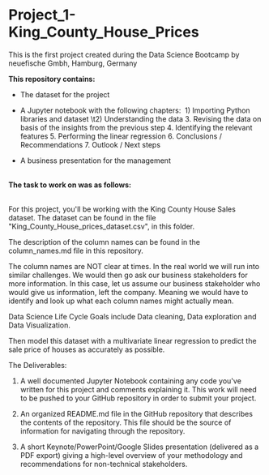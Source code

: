 # Project_1-King_County_House_Prices
This is the first project created during the Data Science Bootcamp by neuefische Gmbh, Hamburg, Germany

<b>This repository contains:</b>
- The dataset for the project

- A Jupyter notebook with the following chapters:
&nbsp;1) Importing Python libraries and dataset
\t2) Understanding the data
    3. Revising the data on basis of the insights from the previous step
    4. Identifying the relevant features
    5. Performing the linear regression
    6. Conclusions / Recommendations
    7. Outlook / Next steps
    
- A business presentation for the management
<br>
<b>The task to work on was as follows:</b><br><br>

For this project, you'll be working with the King County House Sales dataset.  The dataset can be found in the file "King_County_House_prices_dataset.csv", in this folder.

The description of the column names can be found in the column_names.md file in this repository. 

The column names are NOT clear at times. In the real world we will run into similar challenges. We would then go ask our business stakeholders for more information. In this case, let us assume our business stakeholder who would give us information, left the company. Meaning we would have to identify and look up what each column names might actually mean.  

Data Science Life Cycle Goals include Data cleaning, Data exploration and Data Visualization.

Then model this dataset with a multivariate linear regression to predict the sale price of houses as accurately as possible.

The Deliverables:

1) A well documented Jupyter Notebook containing any code you've written for this project and comments explaining it. This work will need to be pushed to your GitHub repository in order to submit your project.

2) An organized README.md file in the GitHub repository that describes the contents of the repository. This file should be the source of information for navigating through the repository.

3) A short Keynote/PowerPoint/Google Slides presentation (delivered as a PDF export) giving a high-level overview of your methodology and recommendations for non-technical stakeholders. 
